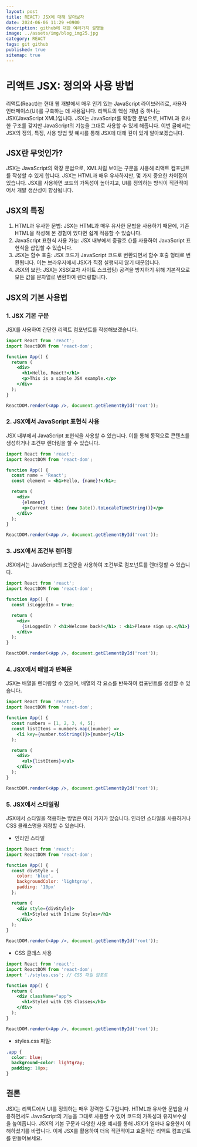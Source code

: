 ```yaml
---
layout: post
title: REACT) JSX에 대해 알아보자
date: 2024-06-06 11:29 +0900
description: github에 대한 여러가지 설명들
image: ../assets/img/blog_img25.jpg
category: REACT
tags: git github
published: true
sitemap: true
---
```


# 리액트 JSX: 정의와 사용 방법
리액트(React)는 현대 웹 개발에서 매우 인기 있는 JavaScript 라이브러리로, 사용자 인터페이스(UI)를 구축하는 데 사용됩니다. 리액트의 핵심 개념 중 하나는 JSX(JavaScript XML)입니다. JSX는 JavaScript를 확장한 문법으로, HTML과 유사한 구조를 갖지만 JavaScript의 기능을 그대로 사용할 수 있게 해줍니다. 이번 글에서는 JSX의 정의, 특징, 사용 방법 및 예시를 통해 JSX에 대해 깊이 있게 알아보겠습니다.

## JSX란 무엇인가?
JSX는 JavaScript의 확장 문법으로, XML처럼 보이는 구문을 사용해 리액트 컴포넌트를 작성할 수 있게 합니다. JSX는 HTML과 매우 유사하지만, 몇 가지 중요한 차이점이 있습니다. JSX를 사용하면 코드의 가독성이 높아지고, UI를 정의하는 방식이 직관적이어서 개발 생산성이 향상됩니다.

## JSX의 특징
1. HTML과 유사한 문법: JSX는 HTML과 매우 유사한 문법을 사용하기 때문에, 기존 HTML을 작성해 본 경험이 있다면 쉽게 적응할 수 있습니다.
2. JavaScript 표현식 사용 가능: JSX 내부에서 중괄호 {}를 사용하여 JavaScript 표현식을 삽입할 수 있습니다.
3. JSX는 함수 호출: JSX 코드가 JavaScript 코드로 변환되면서 함수 호출 형태로 변환됩니다. 이는 브라우저에서 JSX가 직접 실행되지 않기 때문입니다.
4. JSX의 보안: JSX는 XSS(교차 사이트 스크립팅) 공격을 방지하기 위해 기본적으로 모든 값을 문자열로 변환하여 렌더링합니다.

## JSX의 기본 사용법

### 1. JSX 기본 구문
JSX를 사용하여 간단한 리액트 컴포넌트를 작성해보겠습니다.

````jsx
import React from 'react';
import ReactDOM from 'react-dom';

function App() {
  return (
    <div>
      <h1>Hello, React!</h1>
      <p>This is a simple JSX example.</p>
    </div>
  );
}

ReactDOM.render(<App />, document.getElementById('root'));
````

### 2. JSX에서 JavaScript 표현식 사용
JSX 내부에서 JavaScript 표현식을 사용할 수 있습니다. 이를 통해 동적으로 콘텐츠를 생성하거나 조건부 렌더링을 할 수 있습니다.

````jsx
import React from 'react';
import ReactDOM from 'react-dom';

function App() {
  const name = 'React';
  const element = <h1>Hello, {name}!</h1>;

  return (
    <div>
      {element}
      <p>Current time: {new Date().toLocaleTimeString()}</p>
    </div>
  );
}

ReactDOM.render(<App />, document.getElementById('root'));
````

### 3. JSX에서 조건부 렌더링
JSX에서는 JavaScript의 조건문을 사용하여 조건부로 컴포넌트를 렌더링할 수 있습니다.

````jsx
import React from 'react';
import ReactDOM from 'react-dom';

function App() {
  const isLoggedIn = true;

  return (
    <div>
      {isLoggedIn ? <h1>Welcome back!</h1> : <h1>Please sign up.</h1>}
    </div>
  );
}

ReactDOM.render(<App />, document.getElementById('root'));
````

### 4. JSX에서 배열과 반복문
JSX는 배열을 렌더링할 수 있으며, 배열의 각 요소를 반복하여 컴포넌트를 생성할 수 있습니다.

````jsx
import React from 'react';
import ReactDOM from 'react-dom';

function App() {
  const numbers = [1, 2, 3, 4, 5];
  const listItems = numbers.map((number) =>
    <li key={number.toString()}>{number}</li>
  );

  return (
    <div>
      <ul>{listItems}</ul>
    </div>
  );
}

ReactDOM.render(<App />, document.getElementById('root'));
````

### 5. JSX에서 스타일링
JSX에서 스타일을 적용하는 방법은 여러 가지가 있습니다. 인라인 스타일을 사용하거나 CSS 클래스명을 지정할 수 있습니다.

- 인라인 스타일

````jsx
import React from 'react';
import ReactDOM from 'react-dom';

function App() {
  const divStyle = {
    color: 'blue',
    backgroundColor: 'lightgray',
    padding: '10px'
  };

  return (
    <div style={divStyle}>
      <h1>Styled with Inline Styles</h1>
    </div>
  );
}

ReactDOM.render(<App />, document.getElementById('root'));
````

- CSS 클래스 사용

````jsx
import React from 'react';
import ReactDOM from 'react-dom';
import './styles.css'; // CSS 파일 임포트

function App() {
  return (
    <div className="app">
      <h1>Styled with CSS Classes</h1>
    </div>
  );
}

ReactDOM.render(<App />, document.getElementById('root'));
````

- styles.css 파일:

````css
.app {
  color: blue;
  background-color: lightgray;
  padding: 10px;
}
````

## 결론
JSX는 리액트에서 UI를 정의하는 매우 강력한 도구입니다. HTML과 유사한 문법을 사용하면서도 JavaScript의 기능을 그대로 사용할 수 있어 코드의 가독성과 유지보수성을 높여줍니다. JSX의 기본 구문과 다양한 사용 예시를 통해 JSX가 얼마나 유용한지 이해하셨기를 바랍니다. 이제 JSX를 활용하여 더욱 직관적이고 효율적인 리액트 컴포넌트를 만들어보세요.





